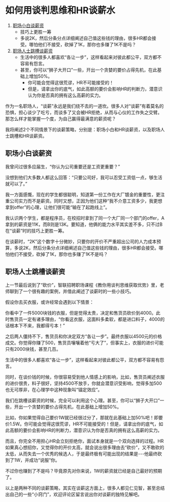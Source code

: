 # 如何用谈判思维和HR谈薪水

1. [职场小白谈薪资](#职场小白谈薪资)
    - 技巧上更胜一筹
    - 多说2K，然后分条分点详细阐述自己值这些钱的理由，很多HR都会接受。哪怕他们不接受，砍掉了1K，那你也多赚了1K不是吗？
2. [职场人士跳槽谈薪资](#职场人士跳槽谈薪资)
    - 生活中的很多人都喜欢“各让一步”，这样看起来对彼此都公平，双方都不容易有怨言。
    - 甚至，你可以“狮子大开口”一些，开出一个贪婪的要价占得先机，在此基础上增加50%。
        - 你可能会觉得这很荒谬，HR不可能接受的！
        - 但是，请拿出你的底气，如此高额的要价会影响HR的判断力，潜意识认为你是否真的拥有这么高薪的实力。

作为一名职场人，“谈薪”永远是我们绕不去的一道坎。很多人对“谈薪”有着莫名的恐惧，担心谈少了吃亏，而谈多了又会被HR拒绝，从而与心仪的工作失之交臂。那怎么样才能掌握一个度，为自己赢得最满意的薪资呢？

我将阐述2个不同情景下的谈薪策略，分别是：职场小白和HR谈薪资，以及职场人士跳槽和HR谈薪资。

## 职场小白谈薪资

我曾问过很多应届生，“你认为公司重要还是工资更重要？”

没想到他们大多数人都这么回答：“只要公司好，我可以忍受工资低一点，够生活就可以了。”

我一方面感慨，现在的学生都很聪明，知道第一份工作在大厂镀金的重要性，更注重公司实力而不是薪资。同时又想，正因为他们这种“我不介意工资多少，我更想拿到offer”的心理，让他们很可能“输在了起跑线上”。

我认识两个学生，都是程序员，在校招时拿到了同一个大厂同一个部门的offer，A拿到的薪资是11K，而B则是13K。要知道，他俩的能力水平其实差不多，只不过B在“谈薪”时的技巧上更胜一筹。

在谈薪时，“2K”这个数字十分微妙，只要你的开价不严重超出公司的人力成本预算，多说2K，然后分条分点详细阐述自己值这些钱的理由，很多HR都会接受。哪怕他们不接受，砍掉了1K，那你也多赚了1K不是吗？

## 职场人士跳槽谈薪资

上一节最后说到了“砍价”，智联招聘职场课程《教你用谈判思维获取优势》里，老师聊到了一个很有趣的案例，并借此阐述了谈薪时的一些小技巧。

假设你去买衣服，或许经常会遇到以下情景：

你看中了一件5000块钱的衣服，但是觉得太贵，决定和售货员砍价到4000。此时售货员一定有诸多理由，“你看这衣服，这面料多柔软，都是进口料子，4000的话根本下不来，我都得亏本！”

之后两人僵持不下，售货员和你决定双方“各让一步”。最终衣服以4500元的价格成交。你觉得你赚了500，售货员嚷嚷着他“亏大了”，但事实上，衣服的进价可能只有2000块钱，甚至几百。

生活中的很多人都喜欢“各让一步”，这样看起来对彼此都公平，双方都不容易有怨言。

同时，在谈价钱的时候，你很容易受到他人情感上的影响，比如，售货员阐述衣服的进价很贵，料子很好，坚持4500不放手，你就会潜意识受影响，觉得多加500也无可厚非，在心理学中这种现象叫“锚定效应”。

我们在跳槽谈薪资的时候，完全可以利用这个心理。甚至，你可以“狮子大开口”一些，开出一个贪婪的要价占得先机，在此基础上增加50%。

比如，你如果觉得自己要价1W就已经很过分了，那就在此基础上加50%吧！即要价1.5W。你可能会觉得这很荒谬，HR不可能接受的！但是，请拿出你的底气，如此高额的要价会影响HR的判断力，潜意识认为你是否真的拥有这么高薪的实力。
 
而且，你完全不用担心HR会立刻拒绝你，面试本身就是一个双向选择的过程。HR如果真心想招你，又觉得你的开价太高，就会说出很多理由去“砍价”，又不敢砍的太低，从而失去一个优秀的候选人，于是最终极有可能出现的结果是---他最终砍到了1W，并成功“说服”你。

不过你也赚到了不是吗？毕竟原先对你来说，1W的薪资就已经是自己最好的预期了。

以上是两种不同的谈薪策略，其实在谈薪这方面上，很多人都见仁见智，甚至总结出自己的一些“小窍门”，欢迎评论区留言说出你对谈薪的独特见解吧。